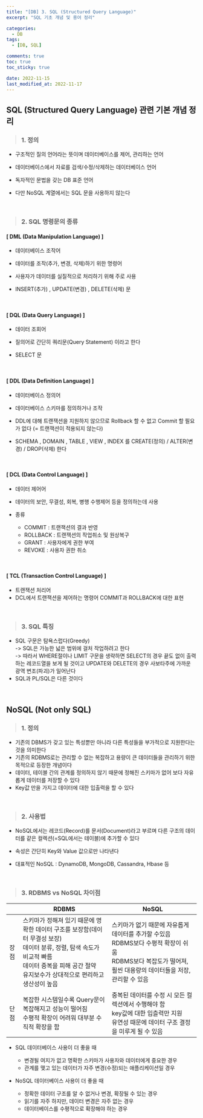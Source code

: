 ```yaml
---
title: "[DB] 3. SQL (Structured Query Language)"
excerpt: "SQL 기초 개념 및 용어 정리"

categories:
  - DB
tags:
  - [DB, SQL]

comments: true
toc: true
toc_sticky: true

date: 2022-11-15
last_modified_at: 2022-11-17
---
```


## SQL (Structured Query Language) 관련 기본 개념 정리

> ### 1. 정의

- 구조적인 질의 언어라는 뜻이며 데이터베이스를 제어, 관리하는 언어
- 데이터베이스에서 자료를 검색/수정/삭제하는 데이터베이스 언어
- 독자적인 문법을 갖는 DB 표준 언어

- 다만 NoSQL 계열에서는 SQL 문을 사용하지 않는다

<br>

> ### 2. SQL 명령문의 종류

#### [ DML (Data Manipulation Language) ]

- 데이터베이스 조작어
- 데이터를 조작(추가, 변경, 삭제)하기 위한 명령어
- 사용자가 데이터를 실질적으로 처리하기 위해 주로 사용

- INSERT(추가) , UPDATE(변경) , DELETE(삭제) 문

<br>

#### [ DQL (Data Query Language) ]

- 데이터 조회어
- 질의어로 간단히 쿼리문(Query Statement) 이라고 한다

- SELECT 문

<br>

#### [ DDL (Data Definition Language) ]

- 데이터베이스 정의어
- 데이터베이스 스키마를 정의하거나 조작
- DDL에 대해 트랜잭션을 지원하지 않으므로 Rollback 할 수 없고 Commit 할 필요가 없다 (= 트랜잭션이 적용되지 않는다)

- SCHEMA , DOMAIN , TABLE , VIEW , INDEX 를 CREATE(정의) / ALTER(변경) / DROP(삭제) 한다

<br>

#### [ DCL (Data Control Language) ]

- 데이터 제어어
- 데이터의 보안, 무결성, 회복, 병행 수행제어 등을 정의하는데 사용

- 종류
  - COMMIT : 트랜잭션의 결과 반영
  - ROLLBACK : 트랜잭션의 작업취소 및 원상복구
  - GRANT : 사용자에게 권한 부여
  - REVOKE : 사용자 권한 취소

<br>

#### [ TCL (Transaction Control Language) ]

- 트랜잭션 처리어
- DCL에서 트랜잭션을 제어하는 명령어 COMMIT과 ROLLBACK에 대한 표현

<br>

> ### 3. SQL 특징

- SQL 구문은 탐욕스럽다(Greedy)  
   -> SQL은 가능한 넓은 범위에 걸처 작업하려고 한다  
  -> 따라서 WHERE절이나 LIMIT 구문을 생략하면 SELECT의 경우 끝도 없이 출력하는 레코드열을 보게 될 것이고 UPDATE와 DELETE의 경우 사보타주에 가까운 광역 변조(파괴)가 일어난다
- SQL과 PL/SQL은 다른 것이다

<br>

## NoSQL (Not only SQL)

> ### 1. 정의

- 기존의 DBMS가 갖고 있는 특성뿐만 아니라 다른 특성들을 부가적으로 지원한다는 것을 의미한다
- 기존의 RDBMS로는 관리할 수 없는 복잡하고 용량이 큰 데이터들을 관리하기 위한 목적으로 등장한 개념이다
- 데이터, 테이블 간의 관계를 정의하지 않기 때문에 정해진 스키마가 없어 보다 자유롭게 데이터를 저장할 수 있다
- Key값 만을 가지고 데이터에 대한 입출력을 할 수 있다

<br>

> ### 2. 사용법

- NoSQL에서는 레코드(Record)를 문서(Document)라고 부르며 다른 구조의 데이터를 같은 컬렉션(=SQL에서는 테이블)에 추가할 수 있다
- 속성은 간단히 Key와 Value 값으로만 나타낸다

- 대표적인 NoSQL : DynamoDB, MongoDB, Cassandra, Hbase 등

<br>

> ### 3. RDBMS vs NoSQL 차이점

|      | RDBMS                                                                                                                                                                                                     | NoSQL                                                                                                                                                            |
| ---- | --------------------------------------------------------------------------------------------------------------------------------------------------------------------------------------------------------- | ---------------------------------------------------------------------------------------------------------------------------------------------------------------- |
| 장점 | 스키마가 정해져 있기 때문에 명확한 데이터 구조를 보장함(데이터 무결성 보장)<br>데이터 분류, 정렬, 탐색 속도가 비교적 빠름<br>데이터 중복을 피해 공간 절약<br>유지보수가 상대적으로 편리하고 생산성이 높음 | 스키마가 없기 때문에 자유롭게 데이터를 추가할 수있음<br>RDBMS보다 수평적 확장이 쉬움<br>RDBMS보다 복잡도가 떨어져, 훨씬 대용량의 데이터들을 저장, 관리할 수 있음 |
| 단점 | 복잡한 시스템일수록 Query문이 복잡해지고 성능이 떨어짐<br>수평적 확장이 어려워 대부분 수직적 확장을 함                                                                                                    | 중복된 데이터를 수정 시 모든 컬렉션에서 수행해야 함<br>key값에 대한 입츨력만 지원<br>유연성 때문에 데이터 구조 결정을 미루게 될 수 있음                          |

- SQL 데이터베이스 사용이 더 좋을 때

  - 변경될 여지가 없고 명확한 스키마가 사용자와 데이터에게 중요한 경우
  - 관계를 맺고 있는 데이터가 자주 변경(수정)되는 애플리케이션일 경우

- NoSQL 데이터베이스 사용이 더 좋을 때

  - 정확한 데이터 구조를 알 수 없거나 변경, 확장될 수 있는 경우
  - 읽기를 자주 하지만, 데이터 변경은 자주 없는 경우
  - 데이터베이스를 수평적으로 확장해야 하는 경우
